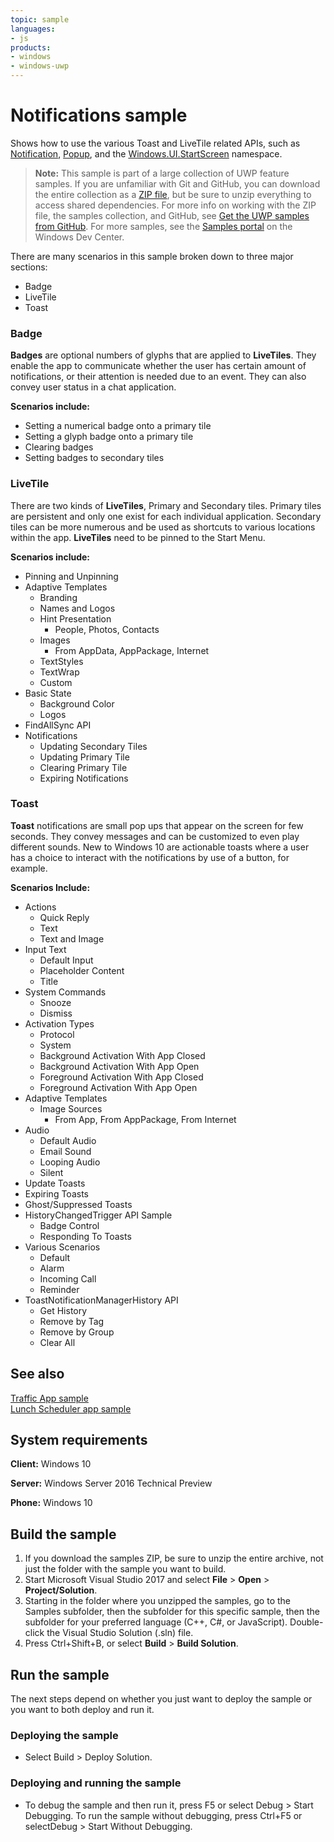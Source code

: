 ```yaml
---
topic: sample
languages:
- js
products:
- windows
- windows-uwp
---
```


# Notifications sample

Shows how to use the various Toast and LiveTile related APIs, such as 
[Notification](https://msdn.microsoft.com/library/windows/apps/Windows.UI.Notifications.Notification.aspx), 
[Popup](https://msdn.microsoft.com/library/windows/apps/windows.ui.xaml.controls.primitives.popup.aspx), 
and the [Windows.UI.StartScreen](https://msdn.microsoft.com/library/windows/apps/windows.ui.startscreen.aspx) namespace.

> **Note:** This sample is part of a large collection of UWP feature samples. 
> If you are unfamiliar with Git and GitHub, you can download the entire collection as a 
> [ZIP file](https://github.com/Microsoft/Windows-universal-samples/archive/master.zip), but be 
> sure to unzip everything to access shared dependencies. For more info on working with the ZIP file, 
> the samples collection, and GitHub, see [Get the UWP samples from GitHub](https://aka.ms/ovu2uq). 
> For more samples, see the [Samples portal](https://aka.ms/winsamples) on the Windows Dev Center. 

There are many scenarios in this sample broken down to three major sections:
 
- Badge
- LiveTile
- Toast

### Badge

**Badges** are optional numbers of glyphs that are applied to **LiveTiles**. They enable the app to communicate whether the user has certain amount of notifications, 
or their attention is needed due to an event. They can also convey user status in a chat application.

**Scenarios include:**

- Setting a numerical badge onto a primary tile 
- Setting a glyph badge onto a primary tile
- Clearing badges
- Setting badges to secondary tiles

### LiveTile

There are two kinds of **LiveTiles**, Primary and Secondary tiles. Primary tiles are persistent and only one exist for each individual application. 
Secondary tiles can be more numerous and be used as shortcuts to various locations within the app. **LiveTiles** need to be pinned to the Start Menu.

**Scenarios include:**

- Pinning and Unpinning
- Adaptive Templates
  - Branding
  - Names and Logos
  - Hint Presentation
    - People, Photos, Contacts
  - Images
    - From AppData, AppPackage, Internet
  - TextStyles
  - TextWrap
  - Custom
- Basic State
  - Background Color
  - Logos
- FindAllSync API
- Notifications
  - Updating Secondary Tiles
  - Updating Primary Tile
  - Clearing Primary Tile
  - Expiring Notifications 

### Toast

**Toast** notifications are small pop ups that appear on the screen for few seconds. They convey messages and can be customized to even play different sounds. 
New to Windows 10 are actionable toasts where a user has a choice to interact with the notifications by use of a button, for example.  

**Scenarios Include:**

- Actions
  - Quick Reply
  - Text
  - Text and Image
- Input Text
  - Default Input
  - Placeholder Content
  - Title
- System Commands
  - Snooze
  - Dismiss
- Activation Types
  - Protocol
  - System
  - Background Activation With App Closed
  - Background Activation With App Open
  - Foreground Activation With App Closed
  - Foreground Activation With App Open
- Adaptive Templates
  - Image Sources
    - From App, From AppPackage, From  Internet
- Audio
  - Default Audio
  - Email Sound
  - Looping Audio
  - Silent
- Update Toasts
- Expiring Toasts
- Ghost/Suppressed Toasts
- HistoryChangedTrigger API Sample
  - Badge Control
  - Responding To Toasts
- Various Scenarios
  - Default
  - Alarm
  - Incoming Call
  - Reminder
- ToastNotificationManagerHistory API
  - Get History
  - Remove by Tag
  - Remove by Group
  - Clear All

## See also

[Traffic App sample](https://github.com/microsoft/windows-appsample-trafficapp/)  
[Lunch Scheduler app sample](https://github.com/Microsoft/Windows-appsample-lunch-scheduler)  

## System requirements

**Client:** Windows 10

**Server:** Windows Server 2016 Technical Preview

**Phone:** Windows 10

## Build the sample

1. If you download the samples ZIP, be sure to unzip the entire archive, not just the folder with the sample you want to build. 
2. Start Microsoft Visual Studio 2017 and select **File** \> **Open** \> **Project/Solution**.
3. Starting in the folder where you unzipped the samples, go to the Samples subfolder, then the subfolder for this specific sample, then the subfolder for your preferred language (C++, C#, or JavaScript). Double-click the Visual Studio Solution (.sln) file.
4. Press Ctrl+Shift+B, or select **Build** \> **Build Solution**.

## Run the sample

The next steps depend on whether you just want to deploy the sample or you want to both deploy and run it.

### Deploying the sample

- Select Build > Deploy Solution. 

### Deploying and running the sample

- To debug the sample and then run it, press F5 or select Debug >  Start Debugging. To run the sample without debugging, press Ctrl+F5 or selectDebug > Start Without Debugging. 
